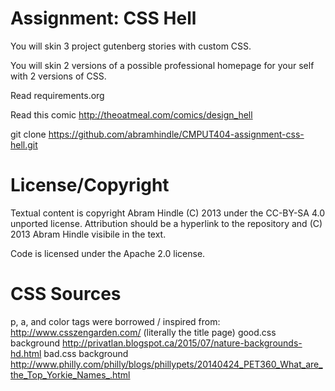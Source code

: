 Assignment: CSS Hell
====================

You will skin 3 project gutenberg stories with custom CSS.

You will skin 2 versions of a possible professional homepage for your
self with 2 versions of CSS.

Read requirements.org

Read this comic http://theoatmeal.com/comics/design_hell

git clone https://github.com/abramhindle/CMPUT404-assignment-css-hell.git

License/Copyright
=================

Textual content is copyright Abram Hindle (C) 2013 under the CC-BY-SA
4.0 unported license. Attribution should be a hyperlink to the
repository and (C) 2013 Abram Hindle visibile in the text.

Code is licensed under the Apache 2.0 license.

CSS Sources
===========
p, a, and color tags were borrowed / inspired from: http://www.csszengarden.com/ (literally the title page)
good.css background http://privatlan.blogspot.ca/2015/07/nature-backgrounds-hd.html
bad.css background http://www.philly.com/philly/blogs/phillypets/20140424_PET360_What_are_the_Top_Yorkie_Names_.html
